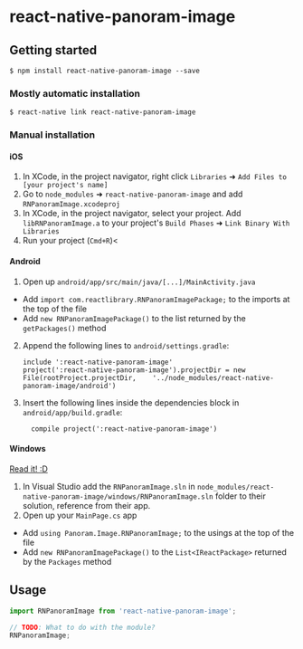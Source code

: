 
# react-native-panoram-image

## Getting started

`$ npm install react-native-panoram-image --save`

### Mostly automatic installation

`$ react-native link react-native-panoram-image`

### Manual installation


#### iOS

1. In XCode, in the project navigator, right click `Libraries` ➜ `Add Files to [your project's name]`
2. Go to `node_modules` ➜ `react-native-panoram-image` and add `RNPanoramImage.xcodeproj`
3. In XCode, in the project navigator, select your project. Add `libRNPanoramImage.a` to your project's `Build Phases` ➜ `Link Binary With Libraries`
4. Run your project (`Cmd+R`)<

#### Android

1. Open up `android/app/src/main/java/[...]/MainActivity.java`
  - Add `import com.reactlibrary.RNPanoramImagePackage;` to the imports at the top of the file
  - Add `new RNPanoramImagePackage()` to the list returned by the `getPackages()` method
2. Append the following lines to `android/settings.gradle`:
  	```
  	include ':react-native-panoram-image'
  	project(':react-native-panoram-image').projectDir = new File(rootProject.projectDir, 	'../node_modules/react-native-panoram-image/android')
  	```
3. Insert the following lines inside the dependencies block in `android/app/build.gradle`:
  	```
      compile project(':react-native-panoram-image')
  	```

#### Windows
[Read it! :D](https://github.com/ReactWindows/react-native)

1. In Visual Studio add the `RNPanoramImage.sln` in `node_modules/react-native-panoram-image/windows/RNPanoramImage.sln` folder to their solution, reference from their app.
2. Open up your `MainPage.cs` app
  - Add `using Panoram.Image.RNPanoramImage;` to the usings at the top of the file
  - Add `new RNPanoramImagePackage()` to the `List<IReactPackage>` returned by the `Packages` method


## Usage
```javascript
import RNPanoramImage from 'react-native-panoram-image';

// TODO: What to do with the module?
RNPanoramImage;
```
  
